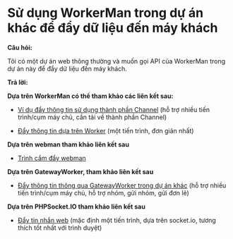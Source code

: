 # Sử dụng WorkerMan trong dự án khác để đẩy dữ liệu đến máy khách

**Câu hỏi:**

Tôi có một dự án web thông thường và muốn gọi API của WorkerMan trong dự án này để đẩy dữ liệu đến máy khách.

**Trả lời:**

**Dựa trên WorkerMan có thể tham khảo các liên kết sau:**

- [Ví dụ đẩy thông tin sử dụng thành phần Channel](../components/channel-examples.md) (hỗ trợ nhiều tiến trình/cụm máy chủ, cần tải về thành phần Channel)

- [Đẩy thông tin dựa trên Worker](https://www.workerman.net/q/508) (một tiến trình, đơn giản nhất)

**Dựa trên webman tham khảo liên kết sau**
- [Trình cắm đẩy webman](https://www.workerman.net/plugin/2)

**Dựa trên GatewayWorker, tham khảo liên kết sau**

- [Đẩy thông tin thông qua GatewayWorker trong dự án khác](https://www.workerman.net/doc/gateway-worker/push-in-other-project.html) (hỗ trợ nhiều tiến trình/cụm máy chủ, hỗ trợ nhóm, gửi nhóm, gửi đơn lẻ)

**Dựa trên PHPSocket.IO tham khảo liên kết sau**

- [Đẩy tin nhắn web](https://www.workerman.net/web-sender) (mặc định một tiến trình, dựa trên socket.io, tương thích tốt nhất với trình duyệt)
